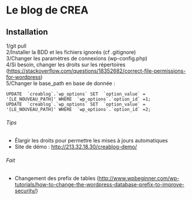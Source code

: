# Le blog de CREA

## Installation    
1/git pull  
2/Installer la BDD et les fichiers ignorés (cf .gitignore)  
3/Changer les paramètres de connexions (wp-config.php)  
4/Si besoin, changer les droits sur les répertoires (https://stackoverflow.com/questions/18352682/correct-file-permissions-for-wordpress)  
5/Changer le base_path en base de donnée :  
```
UPDATE  `creablog`.`wp_options` SET  `option_value` =  '[LE_NOUVEAU_PATH]' WHERE  `wp_options`.`option_id` =1;  
UPDATE  `creablog`.`wp_options` SET  `option_value` =  '[LE_NOUVEAU_PATH]' WHERE  `wp_options`.`option_id` =2;  
```

###### Tips  
- Élargir les droits pour permettre les mises à jours automatiques  
- Site de démo : http://213.32.18.30/creablog-demo/ 

###### Fait
- Changement des prefix de tables (http://www.wpbeginner.com/wp-tutorials/how-to-change-the-wordpress-database-prefix-to-improve-security/)  



